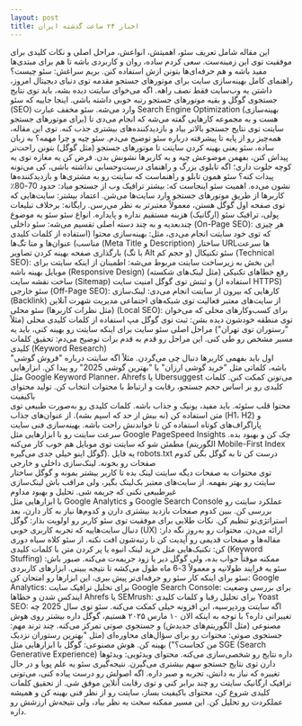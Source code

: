```yaml
---
layout: post
title: اخبار ۲۴ ساعت گذشته ایران
---
```


این مقاله شامل تعریف سئو، اهمیتش، انواعش، مراحل اصلی و نکات کلیدی برای موفقیت توی این زمینه‌ست. سعی کردم ساده، روان و کاربردی باشه تا هم برای مبتدی‌ها مفید باشه و هم حرفه‌ای‌ها بتونن ازش استفاده کنن. بریم سراغش:
سئو چیست؟ راهنمای کامل بهینه‌سازی سایت برای موتورهای جستجو
مقدمه
توی دنیای دیجیتال امروز، داشتن یه وب‌سایت فقط نصف راهه. اگه می‌خوای سایتت دیده بشه، باید توی نتایج جستجوی گوگل و بقیه موتورهای جستجو رتبه خوبی داشته باشی. اینجا جاییه که سئو (SEO) وارد می‌شه. سئو مخفف عبارت Search Engine Optimization (بهینه‌سازی برای موتورهای جستجو) هست و به مجموعه کارهایی گفته می‌شه که انجام می‌دی تا سایتت توی نتایج جستجو بالاتر بیاد و بازدیدکننده‌های بیشتری جذب کنه. توی این مقاله، همه‌چیز رو از پایه تا پیشرفته درباره سئو توضیح می‌دم.
سئو چیه و چرا مهمه؟
به زبان ساده، سئو یعنی بهینه کردن سایتت تا موتورهای جستجو (مثل گوگل) بتونن راحت‌تر پیداش کنن، بفهمن موضوعش چیه و به کاربرها نشونش بدن. فرض کن یه مغازه توی یه کوچه خلوت داری؛ اگه تابلوی بزرگ و راهنمای درست‌وحسابی نداشته باشی، کی می‌تونه پیدات کنه؟ سئو همون تابلو و راهنماست که سایتت رو به مشتری‌ها و بازدیدکننده‌ها نشون می‌ده.
اهمیت سئو اینجاست که:
بیشتر ترافیک وب از جستجو میاد: حدود 70-80٪ کاربرها از طریق موتورهای جستجو وارد سایت‌ها می‌شن.
اعتماد بیشتر: سایت‌هایی که توی صفحه اول گوگل هستن، معمولاً معتبرتر به نظر می‌رسن.
رایگانه: برخلاف تبلیغات پولی، ترافیک سئو (ارگانیک) هزینه مستقیم نداره و پایداره.
انواع سئو
سئو یه موضوع چندبعدیه و به چند دسته اصلی تقسیم می‌شه:
سئو داخلی (On-Page SEO):
هر چیزی که توی خود سایتت انجام می‌دی، مثل:
بهینه‌سازی محتوا (استفاده از کلمات کلیدی مناسب)
عنوان‌ها و متا تگ‌ها (Meta Title و Description)
ساختار URLها
سرعت بارگذاری صفحه
بهینه کردن تصاویر (با تگ Alt و حجم کم)
سئو تکنیکال (Technical SEO):
این بخش به زیرساخت سایتت مربوط می‌شه:
اطمینان از اینکه سایتت برای موبایل بهینه باشه (Responsive Design)
رفع خطاهای تکنیکی (مثل لینک‌های شکسته)
ساخت نقشه سایت (Sitemap) و ثبتش توی گوگل
امنیت سایت (استفاده از HTTPS)
سئو خارجی (Off-Page SEO):
کارهایی که بیرون از سایتت انجام می‌دی:
لینک‌سازی (Backlink) از سایت‌های معتبر
فعالیت توی شبکه‌های اجتماعی
مدیریت شهرت آنلاین (مثل نظرات کاربرها)
سئو محلی (Local SEO):
برای کسب‌وکارهای محلی که می‌خوان توی منطقه خودشون دیده بشن:
ثبت توی گوگل مپ
استفاده از کلمات کلیدی محلی (مثلاً "رستوران توی تهران")
مراحل اصلی سئو سایت
برای اینکه سایتت رو بهینه کنی، باید یه مسیر مشخص رو طی کنی. این مراحل رو قدم به قدم برات توضیح می‌دم:
تحقیق کلمات کلیدی (Keyword Research)  
اول باید بفهمی کاربرها دنبال چی می‌گردن. مثلاً اگه سایتت درباره "فروش گوشی" باشه، کلماتی مثل "خرید گوشی ارزان" یا "بهترین گوشی 2025" رو پیدا کن.
ابزارهایی مثل Google Keyword Planner، Ahrefs یا Ubersuggest می‌تونن کمکت کنن.
کلمات کلیدی رو بر اساس حجم جستجو، رقابت و ارتباط با محتوات انتخاب کن.
تولید محتوای باکیفیت  
محتوا قلب سئوئه. باید مفید، یونیک و جذاب باشه.
کلمات کلیدی رو به‌صورت طبیعی توی متن استفاده کن (نه بیش از حد که اسپم بشه).
از عنوان‌های جذاب (H1، H2) و پاراگراف‌های کوتاه استفاده کن تا خواندنش راحت باشه.
بهینه‌سازی فنی سایت  
سرعت سایتت رو با ابزارهایی مثل Google PageSpeed Insights چک کن و بهبود بده.
مطمئن شو که سایتت توی موبایل هم خوب کار می‌کنه (الگوریتم Mobile-First Index گوگل اینو خیلی جدی می‌گیره).
یه فایل robots.txt درست کن تا به گوگل بگی کدوم صفحات رو بخونه.
لینک‌سازی داخلی و خارجی  
توی محتوات به صفحات دیگه سایتت لینک بده تا کاربر بیشتر بمونه و گوگل ساختار سایتت رو بهتر بفهمه.
از سایت‌های معتبر بک‌لینک بگیر، ولی مراقب باش لینک‌سازی غیرطبیعی نکنی که جریمه شی.
تحلیل و بهبود مداوم  
با ابزارهایی مثل Google Analytics و Google Search Console عملکرد سایتت رو بررسی کن.
ببین کدوم صفحات بازدید بیشتری دارن و کدوم‌ها نیاز به کار دارن، بعد استراتژی‌تو تنظیم کن.
نکات طلایی برای موفقیت توی سئو
کاربر رو اولویت بذار: گوگل دنبال سایت‌هاییه که تجربه کاربری خوبی (UX) ارائه می‌دن.
محتوات رو به‌روز نگه دار: مقاله‌ها و صفحات قدیمی رو آپدیت کن تا رتبه‌شون افت نکنه.
از سئو کلاه سیاه دوری کن: تکنیک‌هایی مثل خرید لینک انبوه یا پر کردن متن با کلمات کلیدی (Keyword Stuffing) ممکنه موقتاً جواب بده، ولی گوگل دیر یا زود جریمه‌ت می‌کنه.
صبور باش: سئو یه فرایند طولانیه و معمولاً 3-6 ماه طول می‌کشه تا نتیجه ببینی.
ابزارهای کاربردی سئو
برای اینکه کار سئو رو حرفه‌ای‌تر پیش ببری، این ابزارها رو امتحان کن:
Google Analytics: برای تحلیل ترافیک سایت
Google Search Console: برای بررسی وضعیت ایندکس شدن و خطاها
Ahrefs یا SEMrush: برای تحلیل رقبا و کلمات کلیدی
Yoast SEO: اگه سایتت وردپرسیه، این افزونه خیلی کمکت می‌کنه.
سئو توی سال 2025 چه تغییراتی داره؟
با توجه به اینکه الان ۱۰ مارس ۲۰۲۵ هستیم، گوگل داره بیشتر روی هوش مصنوعی (مثل الگوریتم‌های جدیدش) و جستجوی صوتی تمرکز می‌کنه. چند ترند مهم:
جستجوی صوتی: محتوات رو برای سؤال‌های محاوره‌ای (مثل "بهترین رستوران نزدیک من کجاست؟") بهینه کن.
هوش مصنوعی: گوگل با ابزارهایی مثل SGE (Search Generative Experience) داره نتایج رو شخصی‌سازی می‌کنه.
محتوای ویدئویی: ویدئوها دارن توی نتایج جستجو سهم بیشتری می‌گیرن.
نتیجه‌گیری
سئو یه علم پویا و در حال تغییره که نیاز به دانش، تجربه و صبر داره. اگه اصولش رو درست پیاده کنی، می‌تونی ترافیک ارگانیک سایتت رو چند برابر کنی و توی رقابت آنلاین موفق شی. از تحقیق کلمات کلیدی شروع کن، محتوای باکیفیت بساز، سایتت رو از نظر فنی بهینه کن و همیشه عملکردت رو تحلیل کن. این مسیر ممکنه سخت به نظر بیاد، ولی نتیجه‌ش ارزشش رو داره.
